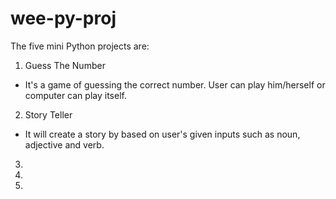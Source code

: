 # wee-py-proj
The five mini Python projects are:
1. Guess The Number
- It's a game of guessing the correct number. User can play him/herself or computer can play itself.
2. Story Teller
- It will create a story by based on user's given inputs such as noun, adjective and verb.
3.
4.
5.
